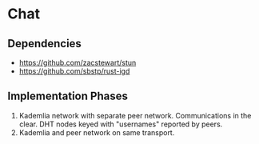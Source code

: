 # Chat

## Dependencies

* https://github.com/zacstewart/stun
* https://github.com/sbstp/rust-igd

## Implementation Phases

1. Kademlia network with separate peer network. Communications in the clear.
   DHT nodes keyed with "usernames" reported by peers.
2. Kademlia and peer network on same transport.


